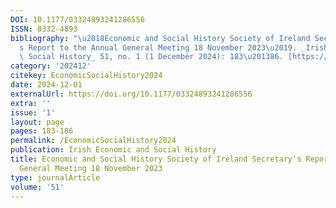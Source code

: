 ```yaml
---
DOI: 10.1177/03324893241286556
ISSN: 0332-4893
bibliography: "\u2018Economic and Social History Society of Ireland Secretary\u2019\
  s Report to the Annual General Meeting 18 November 2023\u2019. _Irish Economic and\
  \ Social History_ 51, no. 1 (1 December 2024): 183\u201386. [https://doi.org/10.1177/03324893241286556](https://doi.org/10.1177/03324893241286556)."
category: '202412'
citekey: EconomicSocialHistory2024
date: 2024-12-01
externalUrl: https://doi.org/10.1177/03324893241286556
extra: ''
issue: '1'
layout: page
pages: 183-186
permalink: /EconomicSocialHistory2024
publication: Irish Economic and Social History
title: Economic and Social History Society of Ireland Secretary's Report to the Annual
  General Meeting 18 November 2023
type: journalArticle
volume: '51'
---
```

